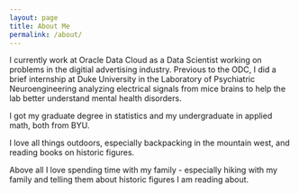 ```yaml
---
layout: page
title: About Me
permalink: /about/
---
```


I currently work at Oracle Data Cloud as a Data Scientist working on problems in the digitial advertising industry. Previous to the ODC, I did a brief internship at Duke University in the Laboratory of Psychiatric Neuroengineering analyzing electrical signals from mice brains to help the lab better understand mental health disorders.

I got my graduate degree in statistics and my undergraduate in applied math, both from BYU.

I love all things outdoors, especially backpacking in the mountain west, and reading books on historic figures.

Above all I love spending time with my family - especially hiking with my family and telling them about historic figures I am reading about. 

